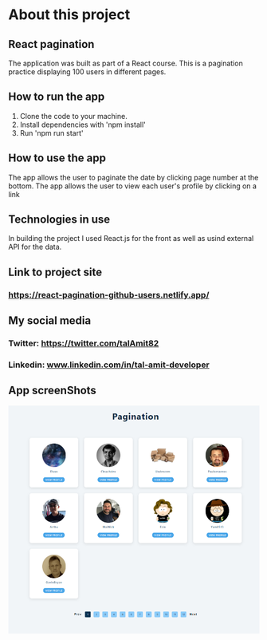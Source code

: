 # About this project
## React pagination 
The application was built as part of a React course.
This is a pagination practice displaying 100 users in different pages.

## How to run the app
1. Clone the code to your machine.
2. Install dependencies with 'npm install'
3. Run 'npm run start'

## How to use the app
The app allows the user to paginate the date by clicking page number at the bottom.
The app allows the user to view each user's profile by clicking on a link

## Technologies in use
In building the project I used React.js for the front as well  as usind external API for the data.

## Link to project site
### https://react-pagination-github-users.netlify.app/

## My social media

### Twitter: https://twitter.com/talAmit82
### Linkedin: www.linkedin.com/in/tal-amit-developer

## App screenShots

![Alt text](https://github.com/tal0311/raect-pagination/blob/master/screenShots/Screenshot%202021-11-15%20150751.png)




